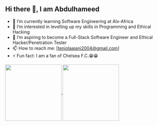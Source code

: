 ## Hi there 👋, I am Abdulhameed

- 🔭 I’m currently learning Software Engineering at Alx-Africa
- 🌱 I’m interested in levelling up my skills in Programming and Ethical Hacking
- 👯 I’m aspiring to become a Full-Stack Software Engineer and Ethical Hacker/Penetration Tester
- 📫 How to reach me: [teniolaajani2004@gmail.com]
- ⚡ Fun fact: I am a fan of Chelsea F.C.😁😁

<a href="https://github.com/anuraghazra/github-readme-stats">
  <img height="180px" align="center" src="https://github-readme-stats.vercel.app/api?username=Elhameed&show_icons=true&theme=gruvbox_light&layout=compact" />
</a>
<a href="https://github.com/anuraghazra/convoychat">
  <img height="180px" align="center" src="https://github-readme-stats.vercel.app/api/top-langs/?username=Elhameed&langs_count=8&theme=gruvbox_light&layout=compact" />
</a>
